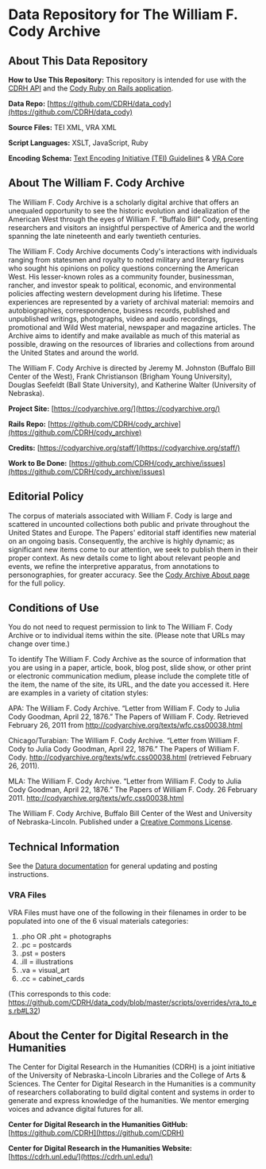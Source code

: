 # Data Repository for The William F. Cody Archive

## About This Data Repository

**How to Use This Repository:** This repository is intended for use with the [CDRH API](https://github.com/CDRH/api) and the [Cody Ruby on Rails application](https://github.com/CDRH/cody_archive).

**Data Repo:** [https://github.com/CDRH/data_cody](https://github.com/CDRH/data_cody)

**Source Files:** TEI XML, VRA XML

**Script Languages:** XSLT, JavaScript, Ruby

**Encoding Schema:** [Text Encoding Initiative (TEI) Guidelines](https://tei-c.org/release/doc/tei-p5-doc/en/html/index.html) & [VRA Core](https://www.loc.gov/standards/vracore/)

## About The William F. Cody Archive

 The William F. Cody Archive is a scholarly digital archive that offers an unequaled opportunity to see the historic evolution and idealization of the American West through the eyes of William F. “Buffalo Bill” Cody, presenting researchers and visitors an insightful perspective of America and the world spanning the late nineteenth and early twentieth centuries.

The William F. Cody Archive documents Cody's interactions with individuals ranging from statesmen and royalty to noted military and literary figures who sought his opinions on policy questions concerning the American West. His lesser-known roles as a community founder, businessman, rancher, and investor speak to political, economic, and environmental policies affecting western development during his lifetime. These experiences are represented by a variety of archival material: memoirs and autobiographies, correspondence, business records, published and unpublished writings, photographs, video and audio recordings, promotional and Wild West material, newspaper and magazine articles. The Archive aims to identify and make available as much of this material as possible, drawing on the resources of libraries and collections from around the United States and around the world. 

The William F. Cody Archive is directed by Jeremy M. Johnston (Buffalo Bill Center of the West), Frank Christianson (Brigham Young University), Douglas Seefeldt (Ball State University), and Katherine Walter (University of Nebraska).

**Project Site:** [https://codyarchive.org/](https://codyarchive.org/)

**Rails Repo:** [https://github.com/CDRH/cody_archive](https://github.com/CDRH/cody_archive)

**Credits:** [https://codyarchive.org/staff/](https://codyarchive.org/staff/)

**Work to Be Done:** [https://github.com/CDRH/cody_archive/issues](https://github.com/CDRH/cody_archive/issues)

## Editorial Policy

The corpus of materials associated with William F. Cody is large and scattered in uncounted collections both public and private throughout the United States and Europe. The Papers' editorial staff identifies new material on an ongoing basis. Consequently, the archive is highly dynamic; as significant new items come to our attention, we seek to publish them in their proper context. As new details come to light about relevant people and events, we refine the interpretive apparatus, from annotations to personographies, for greater accuracy. See the [Cody Archive About page](https://codyarchive.org/about/) for the full policy.

## Conditions of Use

You do not need to request permission to link to The William F. Cody Archive or to individual items within the site. (Please note that URLs may change over time.)

To identify The William F. Cody Archive as the source of information that you are using in a paper, article, book, blog post, slide show, or other print or electronic communication medium, please include the complete title of the item, the name of the site, its URL, and the date you accessed it. Here are examples in a variety of citation styles:

APA: The William F. Cody Archive. “Letter from William F. Cody to Julia Cody Goodman, April 22, 1876.” The Papers of William F. Cody. Retrieved February 26, 2011 from http://codyarchive.org/texts/wfc.css00038.html

Chicago/Turabian: The William F. Cody Archive. “Letter from William F. Cody to Julia Cody Goodman, April 22, 1876.” The Papers of William F. Cody. http://codyarchive.org/texts/wfc.css00038.html (retrieved February 26, 2011).

MLA: The William F. Cody Archive. “Letter from William F. Cody to Julia Cody Goodman, April 22, 1876.” The Papers of William F. Cody. 26 February 2011. <http://codyarchive.org/texts/wfc.css00038.html>

The William F. Cody Archive, Buffalo Bill Center of the West and University of Nebraska-Lincoln. Published under a [Creative Commons License](https://creativecommons.org/licenses/by-nc-sa/3.0/).

## Technical Information

See the [Datura documentation](https://github.com/CDRH/datura) for general updating and posting instructions. 

### VRA Files

VRA Files must have one of the following in their filenames in order to be populated into one of the 6 visual materials categories: 

1. .pho OR .pht = photographs
2. .pc = postcards
3. .pst = posters
4. .ill = illustrations
5. .va = visual_art
6. .cc = cabinet_cards

(This corresponds to this code: https://github.com/CDRH/data_cody/blob/master/scripts/overrides/vra_to_es.rb#L32)

## About the Center for Digital Research in the Humanities

The Center for Digital Research in the Humanities (CDRH) is a joint initiative of the University of Nebraska-Lincoln Libraries and the College of Arts & Sciences. The Center for Digital Research in the Humanities is a community of researchers collaborating to build digital content and systems in order to generate and express knowledge of the humanities. We mentor emerging voices and advance digital futures for all.

**Center for Digital Research in the Humanities GitHub:** [https://github.com/CDRH](https://github.com/CDRH)

**Center for Digital Research in the Humanities Website:** [https://cdrh.unl.edu/](https://cdrh.unl.edu/)
